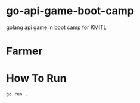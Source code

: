# go-api-game-boot-camp 
golang api game in boot camp for KMITL 

# Farmer

# How To Run
```
go run .
```
